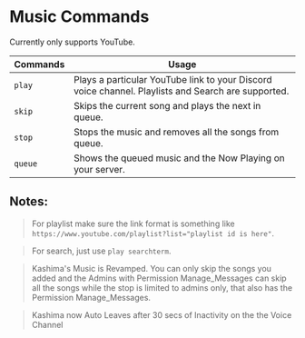 # Music Commands

Currently only supports YouTube.

|Commands|Usage|
|--------|-----|
|`play`| Plays a particular YouTube link to your Discord voice channel. Playlists and Search are supported.|
|`skip`| Skips the current song and plays the next in queue.|
|`stop`| Stops the music and removes all the songs from queue.|
|`queue`| Shows the queued music and the Now Playing on your server.|

## Notes:
>For playlist make sure the link format is something like `https://www.youtube.com/playlist?list="playlist id is here"`.

>For search, just use `play searchterm`.

>Kashima's Music is Revamped. You can only skip the songs you added and the Admins with Permission Manage_Messages can skip all the songs while the stop is limited to admins only, that also has the Permission Manage_Messages.

>Kashima now Auto Leaves after 30 secs of Inactivity on the the Voice Channel